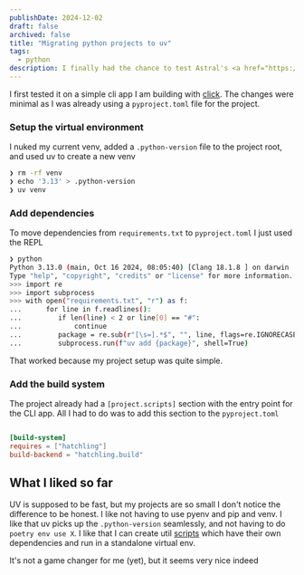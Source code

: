 ```yaml
---
publishDate: 2024-12-02
draft: false
archived: false
title: "Migrating python projects to uv"
tags:
  - python
description: I finally had the chance to test Astral's <a href="https://docs.astral.sh/uv/">uv</a> tool. It's very good, from what I've seen so far.
---
```


I first tested it on a simple cli app I am building with [click](https://click.palletsprojects.com/en/stable/). The changes were minimal as I was already using a `pyproject.toml` file for the project.

### Setup the virtual environment

I nuked my current venv, added a `.python-version` file to the project root, and used uv to create a new venv

```sh
❯ rm -rf venv
❯ echo '3.13' > .python-version
❯ uv venv
```

### Add dependencies

To move dependencies from `requirements.txt` to `pyproject.toml` I just used the REPL

```sh
❯ python
Python 3.13.0 (main, Oct 16 2024, 08:05:40) [Clang 18.1.8 ] on darwin
Type "help", "copyright", "credits" or "license" for more information.
>>> import re
>>> import subprocess
>>> with open("requirements.txt", "r") as f:
...      for line in f.readlines():
...         if len(line) < 2 or line[0] == "#":
...             continue
...         package = re.sub(r"[\s=].*$", "", line, flags=re.IGNORECASE)
...         subprocess.run(f"uv add {package}", shell=True)
```

That worked because my project setup was quite simple.

### Add the build system

The project already had a `[project.scripts]` section with the entry point for the CLI app. All I had to do was to add this section to the `pyproject.toml`

```toml

[build-system]
requires = ["hatchling"]
build-backend = "hatchling.build"
```

## What I liked so far

UV is supposed to be fast, but my projects are so small I don't notice the difference to be honest. I like not having to use pyenv and pip and venv.
I like that uv picks up the `.python-version` seamlessly, and not having to do `poetry env use X`. I like that I can create util [scripts](https://docs.astral.sh/uv/guides/scripts/#declaring-script-dependencies) which have their own dependencies and run in a standalone virtual env.

It's not a game changer for me (yet), but it seems very nice indeed
